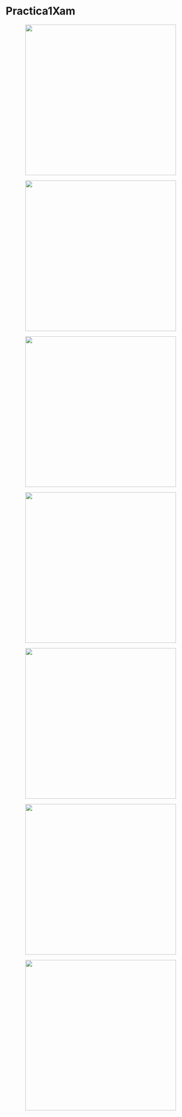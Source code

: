 # Practica1Xam

<p align="center">
<img  width="400" src="Capture1.png"/>
</p>

<p align="center">
<img  width="400" src="Capture2.png"/>
</p>

<p align="center">
<img  width="400" src="Capture3.png"/>
</p>

<p align="center">
<img  width="400" src="Capture4.png"/>
</p>

<p align="center">
<img  width="400" src="Capture5.png"/>
</p>

<p align="center">
<img  width="400" src="opcion1.png"/>
</p>

<p align="center">
<img  width="400" src="opcion2.png"/>
</p>
